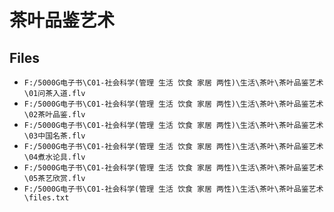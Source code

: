 # 茶叶品鉴艺术

## Files

- `F:/5000G电子书\C01-社会科学(管理 生活 饮食 家居 两性)\生活\茶叶\茶叶品鉴艺术\01问茶入道.flv`
- `F:/5000G电子书\C01-社会科学(管理 生活 饮食 家居 两性)\生活\茶叶\茶叶品鉴艺术\02茶叶品鉴.flv`
- `F:/5000G电子书\C01-社会科学(管理 生活 饮食 家居 两性)\生活\茶叶\茶叶品鉴艺术\03中国名茶.flv`
- `F:/5000G电子书\C01-社会科学(管理 生活 饮食 家居 两性)\生活\茶叶\茶叶品鉴艺术\04煮水论具.flv`
- `F:/5000G电子书\C01-社会科学(管理 生活 饮食 家居 两性)\生活\茶叶\茶叶品鉴艺术\05茶艺欣赏.flv`
- `F:/5000G电子书\C01-社会科学(管理 生活 饮食 家居 两性)\生活\茶叶\茶叶品鉴艺术\files.txt`
